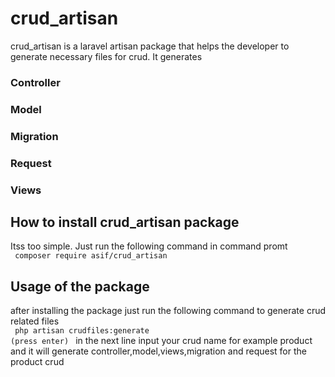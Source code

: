 # crud_artisan
crud_artisan is a laravel artisan package that helps the developer to generate necessary files for crud. It generates 
### Controller
### Model
### Migration
### Request
### Views

## How to install crud_artisan package
Itss too simple. Just run the following command in command promt
<br>
<code>
 composer require asif/crud_artisan
</code>

## Usage of the package
after installing the package just run the following command to generate crud related files
<br>
<code>
 php artisan crudfiles:generate (press enter)
</code>
in the next line input your crud name for example product and it will generate controller,model,views,migration and request for the product crud
